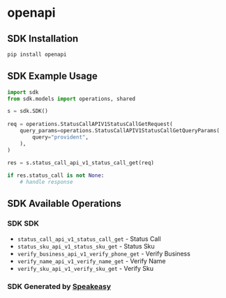 # openapi

<!-- Start SDK Installation -->
## SDK Installation

```bash
pip install openapi
```
<!-- End SDK Installation -->

## SDK Example Usage
<!-- Start SDK Example Usage -->
```python
import sdk
from sdk.models import operations, shared

s = sdk.SDK()
    
req = operations.StatusCallAPIV1StatusCallGetRequest(
    query_params=operations.StatusCallAPIV1StatusCallGetQueryParams(
        query="provident",
    ),
)
    
res = s.status_call_api_v1_status_call_get(req)

if res.status_call is not None:
    # handle response
```
<!-- End SDK Example Usage -->

<!-- Start SDK Available Operations -->
## SDK Available Operations

### SDK SDK

* `status_call_api_v1_status_call_get` - Status Call
* `status_sku_api_v1_status_sku_get` - Status Sku
* `verify_business_api_v1_verify_phone_get` - Verify Business
* `verify_name_api_v1_verify_name_get` - Verify Name
* `verify_sku_api_v1_verify_sku_get` - Verify Sku

<!-- End SDK Available Operations -->

### SDK Generated by [Speakeasy](https://docs.speakeasyapi.dev/docs/using-speakeasy/client-sdks)
